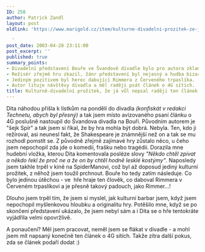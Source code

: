 ```yaml
---
ID: 258
author: Patrick Zandl
layout: post
oldlink: 'https://www.marigold.cz/item/kulturne-divadelni-prozitek-ze-ja-vul-nepsal-radeji-ten-clanek-o-4g

  '
post_date: 2003-04-28 23:11:00
post_excerpt: ''
published: true
summary_points:
- Divadelní představení Bouře ve Švandově divadle bylo pro autora zklamáním.
- Režisér zřejmě hru zkazil, žánr představení byl nejasný a hudba bizarní.
- Jediným pozitivem byl herec dabující Rimmera z Červeného trpaslíka.
- Autor lituje návštěvy divadla a měl raději psát článek o 4G sítích.
title: Kulturně-divadelní prožitek, že já vůl nepsal raději ten článek o&nbsp;4G
---
```


<p>
Dita náhodou přišla k lístkům na pondělí do divadla <EM>(konfiskát v redakci Technetu, abych byl přesný) </EM>a tak jsem místo avizovaného psaní článku o 4G poslušně nastoupil do Švandova divadla na Bouři. Původním autorem je "šejk Spír" a tak jsem si říkal,&#160;že by hra mohla být dobrá. Nebyla. Ten, kdo ji režíroval, asi neunesl fakt, že Shakespeare je známnější než on a tak se mu rozhodl pomstít se. Z původně zřejmě zajímavé hry zůstalo něco, u čeho jsem nepochopil zda jde o komedii, frašku nebo tragédii. Dorazila mne hudební vložka, kterou Dita komentovala posléze slovy <EM>"Někdo chtěl zpívat a někdo řekl že proč ne a že on by chtěl&#160;hodně lesklé kostýmy"</EM>. Naposledy jsem takhle trpěl v kině na SpiderManovi, což byl až doposud jediný kulturní prožitek, z něhož jsem&#160;toužil prchnout. Bouře ho tedy zatím následuje. Co bylo jedinou útěchou - ve&#160; hře hraje ten člověk, co daboval Rimmera v Červeném trpaslíkovi a je přesně takový padouch, jako Rimmer...!</p>

<p>
Dlouho jsem trpěl tím, že jsem si myslel, jak kulturní barbar jsem, když jsem nepochopil myšlenkovou hloubku a originalitu hry. Potěšilo mne, když se po skončení představení ukázalo, že jsem nebyl sám a i Dita se o hře tentokráte vyjádřila velmi opovržlivě.</p>

<p>
A ponaučení? Měl jsem pracovat, neměl jsem se flákat v divadle - a mohl jsem mít napsaný konečně ten článek o 4G sítích. Takže zítra další pokus, zda se článek podaří dodat :)</p>